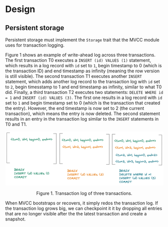 # Design

## Persistent storage

Persistent storage must implement the `Storage` trait that the MVCC module uses for transaction logging.

Figure 1 shows an example of write-ahead log across three transactions.
The first transaction T0 executes a `INSERT (id) VALUES (1)` statement, which results in a log record with `id` set to `1`, begin timestamp to 0 (which is the transaction ID) and end timestamp as infinity (meaning the row version is still visible).
The second transaction T1 executes another `INSERT` statement, which adds another log record to the transaction log with `id` set to `2`, begin timesstamp to 1 and end timestamp as infinity, similar to what T0 did.
Finally, a third transaction T2 executes two statements: `DELETE WHERE id = 1` and `INSERT (id) VALUES (3)`. The first one results in a log record with `id` set to `1` and begin timestamp set to 0 (which is the transaction that created the entry). However, the end timestamp is now set to 2 (the current transaction), which means the entry is now deleted.
The second statement results in an entry in the transaction log similar to the `INSERT` statements in T0 and T1.

![Transactions](figures/transactions.png)
<p align="center">
Figure 1. Transaction log of three transactions.
</p>

When MVCC bootstraps or recovers, it simply redos the transaction log.
If the transaction log grows big, we can checkpoint it it by dropping all entries that are no longer visible after the the latest transaction and create a snapshot.
